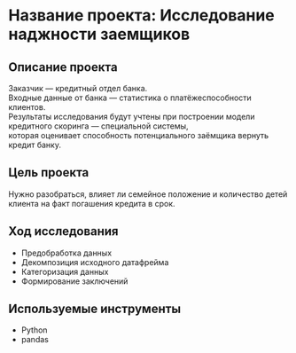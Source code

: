 # Название проекта: Исследование наджности заемщиков
## Описание проекта
Заказчик — кредитный отдел банка.
<br>Входные данные от банка — статистика о платёжеспособности клиентов.
<br>Результаты исследования будут учтены при построении модели кредитного скоринга — специальной системы, 
<br>которая оценивает способность потенциального заёмщика вернуть кредит банку.
## Цель проекта
Нужно разобраться, влияет ли семейное положение и количество детей клиента на факт погашения кредита в срок.
## Ход исследования
- Предобработка данных
- Декомпозиция исходного датафрейма
- Категоризация данных
- Формирование заключений
## Используемые инструменты
- Python
- pandas
